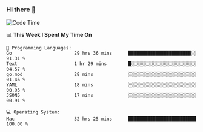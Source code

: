 ### Hi there 👋

<!--
**CrazyCollin/crazycollin** is a ✨ _special_ ✨ repository because its `README.md` (this file) appears on your GitHub profile.

Here are some ideas to get you started:

- 🔭 I’m currently working on ...
- 🌱 I’m currently learning ...
- 👯 I’m looking to collaborate on ...
- 🤔 I’m looking for help with ...
- 💬 Ask me about ...
- 📫 How to reach me: ...
- 😄 Pronouns: ...
- ⚡ Fun fact: ...
-->

<!--START_SECTION:waka-->
![Code Time](http://img.shields.io/badge/Code%20Time-5%2C583%20hrs%2027%20mins-blue)

📊 **This Week I Spent My Time On** 

```text
💬 Programming Languages: 
Go                       29 hrs 36 mins      ███████████████████████░░   91.31 % 
Text                     1 hr 29 mins        █░░░░░░░░░░░░░░░░░░░░░░░░   04.57 % 
go.mod                   28 mins             ░░░░░░░░░░░░░░░░░░░░░░░░░   01.46 % 
YAML                     18 mins             ░░░░░░░░░░░░░░░░░░░░░░░░░   00.95 % 
JSON5                    17 mins             ░░░░░░░░░░░░░░░░░░░░░░░░░   00.91 % 

💻 Operating System: 
Mac                      32 hrs 25 mins      █████████████████████████   100.00 % 
```


<!--END_SECTION:waka-->
